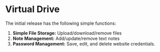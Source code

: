 # Virtual Drive

The initial release has the following simple functions:

1. **Simple File Storage:** Upload/download/remove files
2. **Note Management:** Add/update/remove text notes
3. **Password Management:** Save, edit, and delete website credentials.
